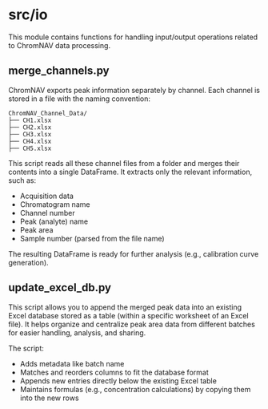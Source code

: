# src/io
This module contains functions for handling input/output operations related to ChromNAV data processing.

## merge_channels.py
ChromNAV exports peak information separately by channel. Each channel is stored in a file with the naming convention:

    ChromNAV_Channel_Data/
    ├── CH1.xlsx
    ├── CH2.xlsx
    ├── CH3.xlsx
    ├── CH4.xlsx
    ├── CH5.xlsx

This script reads all these channel files from a folder and merges their contents into a single DataFrame. It extracts only the relevant information, such as:

- Acquisition data
- Chromatogram name
- Channel number
- Peak (analyte) name
- Peak area
- Sample number (parsed from the file name)

The resulting DataFrame is ready for further analysis (e.g., calibration curve generation).

## update_excel_db.py
This script allows you to append the merged peak data into an existing Excel database stored as a table (within a specific worksheet of an Excel file). It helps organize and centralize peak area data from different batches for easier handling, analysis, and sharing.

The script:
- Adds metadata like batch name
- Matches and reorders columns to fit the database format
- Appends new entries directly below the existing Excel table
- Maintains formulas (e.g., concentration calculations) by copying them into the new rows

